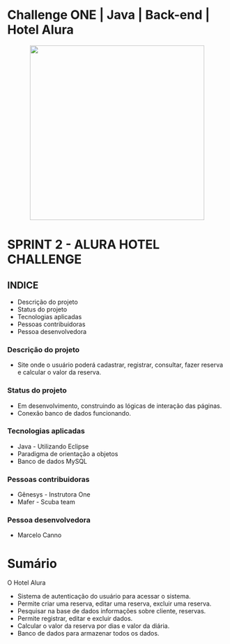 # Challenge ONE | Java | Back-end | Hotel Alura

<p align="center" >
     <img width="400" heigth="400" src="https://user-images.githubusercontent.com/101413385/173164615-192ca98a-1a44-480e-9229-9f82f456eec8.png">

</p>

# SPRINT 2 - ALURA HOTEL CHALLENGE

## INDICE
- Descrição do projeto
- Status do projeto
- Tecnologias aplicadas
- Pessoas contribuidoras
- Pessoa desenvolvedora

### Descrição do projeto
- Site onde o usuário poderá cadastrar, registrar, consultar, fazer reserva e calcular o valor da reserva.

### Status do projeto
- Em desenvolvimento, construindo as lógicas de interação das páginas.
- Conexão banco de dados funcionando.

### Tecnologias aplicadas
- Java - Utilizando Eclipse
- Paradigma de orientação a objetos
- Banco de dados MySQL

### Pessoas contribuidoras
- Gênesys - Instrutora One
- Mafer - Scuba team

### Pessoa desenvolvedora 
- Marcelo Canno

# Sumário

O Hotel Alura

* Sistema de autenticação do usuário para acessar o sistema.
* Permite criar uma reserva, editar uma reserva, excluir uma reserva.
* Pesquisar na base de dados informações sobre cliente, reservas.
* Permite registrar, editar e excluir dados.
* Calcular o valor da reserva por dias e valor da diária.
* Banco de dados para armazenar todos os dados.
